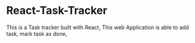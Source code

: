 # React-Task-Tracker
This is a Task tracker built with React, This web Application is able to add task, mark task as done,  
